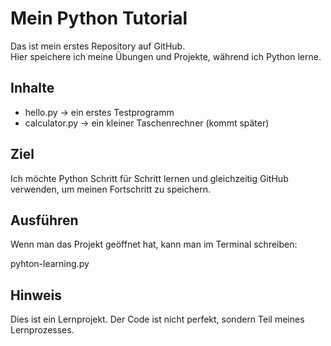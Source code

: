 # Mein Python Tutorial

Das ist mein erstes Repository auf GitHub.  
Hier speichere ich meine Übungen und Projekte, während ich Python lerne.

## Inhalte
- hello.py → ein erstes Testprogramm
- calculator.py → ein kleiner Taschenrechner (kommt später)

## Ziel
Ich möchte Python Schritt für Schritt lernen und gleichzeitig GitHub verwenden, um meinen Fortschritt zu speichern.

## Ausführen
Wenn man das Projekt geöffnet hat, kann man im Terminal schreiben:

pyhton-learning.py

## Hinweis
Dies ist ein Lernprojekt. Der Code ist nicht perfekt, sondern Teil meines Lernprozesses.

